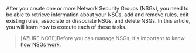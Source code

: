 After you create one or more Network Security Groups (NSGs), you need to be able to retrieve information about your NSGs, add and remove rules, edit existing rules, associate or dissociate NSGs, and delete NSGs. In this article, you will learn how to execute each of these tasks.

>[AZURE.NOTE]Before you can manage NSGs, it's important to know [how NSGs work](..\articles\virtual-network\virtual-networks-nsg.md). 

